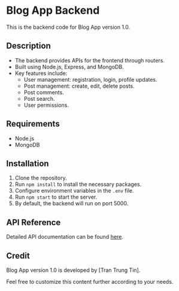 # Blog App Backend

This is the backend code for Blog App version 1.0.

## Description

- The backend provides APIs for the frontend through routers.
- Built using Node.js, Express, and MongoDB.
- Key features include:
  - User management: registration, login, profile updates.
  - Post management: create, edit, delete posts.
  - Post comments.
  - Post search.
  - User permissions.

## Requirements

- Node.js
- MongoDB

## Installation

1. Clone the repository.
2. Run `npm install` to install the necessary packages.
3. Configure environment variables in the `.env` file.
4. Run `npm start` to start the server.
5. By default, the backend will run on port 5000.

## API Reference

Detailed API documentation can be found [here](https://link-to-api-docs).

## Credit

Blog App version 1.0 is developed by [Tran Trung Tin].

Feel free to customize this content further according to your needs.
